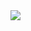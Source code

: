<!--
- 👋 Hi, I’m @prashantmoroliya
- 👀 I’m interested in Star Wars, Cybersecurity, Artificial Intelligence, Android, C++, Java, Python
- 🌱 I’m currently learning Game Development on Unreal Engine
- 💞️ I’m looking to collaborate on whateva... just tell me.
- 📫 How to reach me ...
- Discord: darthvader0202
- LinkedIn: https://www.linkedin.com/in/prashantmoroliya
- email: not gonna tell. :-)
- And ofcz here on GitHub by following me. :) Star my repo if you like them.
- Blue Team | Red Team -->

<!---
prashantmoroliya/prashantmoroliya is a ✨ special ✨ repository because its `README.md` (this file) appears on your GitHub profile.
You can click the Preview link to take a look at your changes.
--->
<img src="https://i.ibb.co/G575wjT/anime-2-colored-scale-4.gif">
